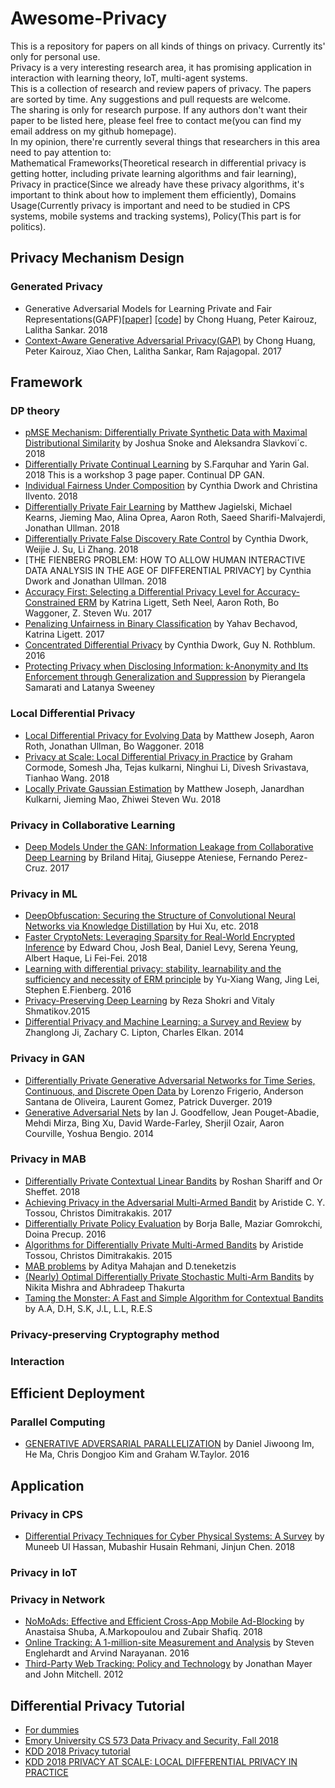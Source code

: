 # Awesome-Privacy  

This is a repository for papers on all kinds of things on privacy. Currently its' only for personal use.  
Privacy is a very interesting research area, it has promising application in interaction with learning theory, IoT, multi-agent systems.  
This is a collection of research and review papers of privacy. The papers are sorted by time. Any suggestions and pull requests are welcome.  
The sharing is only for research purpose. If any authors don't want their paper to be listed here, please feel free to contact me(you can find my email address on my github homepage).  
In my opinion, there're currently several things that researchers in this area need to pay attention to:   
Mathematical Frameworks(Theoretical research in differential privacy is getting hotter, including private learning algorithms and fair learning),
Privacy in practice(Since we already have these privacy algorithms, it's important to think about how to implement them efficiently),
Domains Usage(Currently privacy is important and need to be studied in CPS systems, mobile systems and tracking systems),
Policy(This part is for politics).  

## Privacy Mechanism Design  
### Generated Privacy  
* Generative Adversarial Models for Learning Private and Fair Representations(GAPF)[[paper]](https://arxiv.org/abs/1807.05306) [[code]](https://github.com/cabreraalex/private-fair-GAN) by Chong Huang, Peter Kairouz, Lalitha Sankar. 2018
* [Context-Aware Generative Adversarial Privacy(GAP)](https://arxiv.org/abs/1710.09549) by Chong Huang, Peter Kairouz, Xiao Chen, Lalitha Sankar, Ram Rajagopal. 2017  


## Framework  
### DP theory  
* [pMSE Mechanism: Differentially Private Synthetic Data with Maximal Distributional Similarity](https://arxiv.org/pdf/1805.09392.pdf) by Joshua Snoke and Aleksandra Slavkovi´c. 2018
* [Differentially Private Continual Learning](https://arxiv.org/pdf/1902.06497.pdf) by S.Farquhar and Yarin Gal. 2018 This is a workshop 3 page paper. Continual DP GAN.
* [Individual Fairness Under Composition](http://www.fatml.org/media/documents/individual_fairness_under_composition.pdf) by Cynthia Dwork and Christina Ilvento. 2018  
* [Differentially Private Fair Learning](https://arxiv.org/abs/1812.02696) by Matthew Jagielski, Michael Kearns, Jieming Mao, Alina Oprea, Aaron Roth, Saeed Sharifi-Malvajerdi, Jonathan Ullman. 2018  
* [Differentially Private False Discovery Rate Control](https://arxiv.org/abs/1807.04209) by Cynthia Dwork, Weijie J. Su, Li Zhang. 2018  
* [THE FIENBERG PROBLEM: HOW TO ALLOW HUMAN INTERACTIVE DATA ANALYSIS IN THE AGE OF DIFFERENTIAL PRIVACY] by Cynthia Dwork and Jonathan Ullman. 2018
* [Accuracy First: Selecting a Differential Privacy Level for Accuracy-Constrained ERM](https://arxiv.org/abs/1705.10829) by Katrina Ligett, Seth Neel, Aaron Roth, Bo Waggoner, Z. Steven Wu. 2017  
* [Penalizing Unfairness in Binary Classification](https://arxiv.org/abs/1707.00044) by Yahav Bechavod, Katrina Ligett. 2017  
* [Concentrated Differential Privacy](https://arxiv.org/abs/1603.01887) by Cynthia Dwork, Guy N. Rothblum. 2016  
* [Protecting Privacy when Disclosing Information: k-Anonymity and Its Enforcement through Generalization and Suppression](https://epic.org/privacy/reidentification/Samarati_Sweeney_paper.pdf) by Pierangela Samarati and Latanya Sweeney  

### Local Differential Privacy  
* [Local Differential Privacy for Evolving Data](https://arxiv.org/abs/1802.07128) by Matthew Joseph, Aaron Roth, Jonathan Ullman, Bo Waggoner. 2018  
* [Privacy at Scale: Local Differential Privacy in Practice](http://dimacs.rutgers.edu/~graham/pubs/papers/ldptutorial.pdf) by Graham Cormode, Somesh Jha, Tejas kulkarni, Ninghui Li, Divesh Srivastava, Tianhao Wang. 2018  
* [Locally Private Gaussian Estimation](https://arxiv.org/abs/1811.08382) by Matthew Joseph, Janardhan Kulkarni, Jieming Mao, Zhiwei Steven Wu. 2018  

### Privacy in Collaborative Learning  
* [Deep Models Under the GAN: Information Leakage from Collaborative Deep Learning](https://arxiv.org/abs/1702.07464) by Briland Hitaj, Giuseppe Ateniese, Fernando Perez-Cruz. 2017  

### Privacy in ML  
* [DeepObfuscation: Securing the Structure of Convolutional Neural Networks via Knowledge Distillation](https://arxiv.org/pdf/1806.10313.pdf) by Hui Xu, etc. 2018
* [Faster CryptoNets: Leveraging Sparsity for Real-World Encrypted Inference](https://arxiv.org/abs/1811.09953) by Edward Chou, Josh Beal, Daniel Levy, Serena Yeung, Albert Haque, Li Fei-Fei. 2018  
* [Learning with differential privacy: stability, learnability and the sufficiency and necessity of ERM principle](https://dl.acm.org/citation.cfm?id=3053465) by Yu-Xiang Wang, Jing Lei, Stephen E.Fienberg. 2016  
* [Privacy-Preserving Deep Learning](https://www.cs.cornell.edu/~shmat/shmat_ccs15.pdf) by Reza Shokri and Vitaly Shmatikov.2015  
* [Differential Privacy and Machine Learning: a Survey and Review](https://arxiv.org/abs/1412.7584) by Zhanglong Ji, Zachary C. Lipton, Charles Elkan. 2014  

### Privacy in GAN  
* [Differentially Private Generative Adversarial Networks for Time Series, Continuous, and Discrete Open Data
](https://arxiv.org/abs/1901.02477) by Lorenzo Frigerio, Anderson Santana de Oliveira, Laurent Gomez, Patrick Duverger. 2019   
* [Generative Adversarial Nets](https://arxiv.org/abs/1406.2661) by Ian J. Goodfellow, Jean Pouget-Abadie, Mehdi Mirza, Bing Xu, David Warde-Farley, Sherjil Ozair, Aaron Courville, Yoshua Bengio. 2014  

### Privacy in MAB  
* [Differentially Private Contextual Linear Bandits](https://arxiv.org/pdf/1810.00068.pdf) by Roshan Shariff and Or Sheffet. 2018  
* [Achieving Privacy in the Adversarial Multi-Armed Bandit](https://arxiv.org/abs/1701.04222) by Aristide C. Y. Tossou, Christos Dimitrakakis. 2017  
* [Differentially Private Policy Evaluation](https://arxiv.org/abs/1603.02010) by Borja Balle, Maziar Gomrokchi, Doina Precup. 2016  
* [Algorithms for Differentially Private Multi-Armed Bandits](https://arxiv.org/abs/1511.08681) by Aristide Tossou, Christos Dimitrakakis. 2015  
* [MAB problems](http://web.eecs.umich.edu/faculty/teneketzis/papers/MAB-Survey.pdf) by Aditya Mahajan and D.teneketzis  
* [(Nearly) Optimal Differentially Private Stochastic Multi-Arm Bandits](http://auai.org/uai2015/proceedings/papers/58.pdf) by Nikita Mishra and Abhradeep Thakurta  
* [Taming the Monster: A Fast and Simple Algorithm for Contextual Bandits](http://proceedings.mlr.press/v32/agarwalb14.pdf) by A.A, D.H, S.K, J.L, L.L, R.E.S  

### Privacy-preserving Cryptography method

### Interaction

## Efficient Deployment  
### Parallel Computing  
* [GENERATIVE ADVERSARIAL PARALLELIZATION](https://openreview.net/pdf?id=Sk8J83oee) by Daniel Jiwoong Im, He Ma, Chris Dongjoo Kim and Graham W.Taylor. 2016  

## Application   
### Privacy in CPS  
* [Differential Privacy Techniques for Cyber Physical Systems: A Survey](https://arxiv.org/abs/1812.02282) by Muneeb Ul Hassan, Mubashir Husain Rehmani, Jinjun Chen. 2018  

### Privacy in IoT  

### Privacy in Network  
* [NoMoAds: Effective and Efficient Cross-App Mobile Ad-Blocking](https://www.petsymposium.org/2018/files/papers/issue4/popets-2018-0035.pdf) by Anastaisa Shuba, A.Markopoulou and Zubair Shafiq. 2018  
* [Online Tracking: A 1-million-site Measurement and Analysis](http://randomwalker.info/publications/OpenWPM_1_million_site_tracking_measurement.pdf) by Steven Englehardt and Arvind Narayanan. 2016  
* [Third-Party Web Tracking: Policy and Technology](https://jonathanmayer.org/publications/trackingsurvey12.pdf) by Jonathan Mayer and John Mitchell. 2012  

## Differential Privacy Tutorial
* [For dummies](https://robertovitillo.com/2016/07/29/differential-privacy-for-dummies/)
* [Emory University CS 573 Data Privacy and Security, Fall 2018](http://www.cs.emory.edu/~lxiong/cs573/)
* [KDD 2018 Privacy tutorial](https://sites.google.com/view/kdd2018privacytutorial)
* [KDD 2018 PRIVACY AT SCALE: LOCAL DIFFERENTIAL PRIVACY IN PRACTICE](https://sites.google.com/view/kdd2018-tutorial/home)

